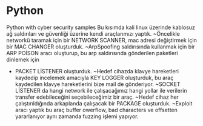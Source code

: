 # Python
Python with cyber security samples
Bu kısımda kali linux üzerinde kablosuz ağ saldırıları ve güvenliği üzerine kendi araçlarımızı yaptık.
~Öncelikle networkü taramak için bir NETWORK SCANNER, mac adresi değiştirmek için bir MAC CHANGER oluşturduk. 
~ArpSpoofing saldırısında kullanmak için bir ARP POİSON aracı oluşturup, bu arp saldırısında gönderilen paketleri dinlemek için
- PACKET LİSTENER oluşturduk.
~Hedef cihazda klavye hareketleri kaydedip incelemek amacıyla KEY LOGGER oluşturduk, bu araç kaydedilen klavye hareketlerini bize mail de
gönderiyor.
~SOCKET LİSTENER da hangi network ile çalışacağımız hangi yollar ile verilerin transfer edebileceğini seçebileceğimiz bir araç.
~Hedef cihaz her çalıştırıldığında arkaplanda çalışacak bir PACKAGE oluşturduk.
~Exploit aracı yaptık bu araç buffer owerflow, bad characters ve offsetten yararlanıyor aynı zamanda fuzzing işlemi yapıyor.

